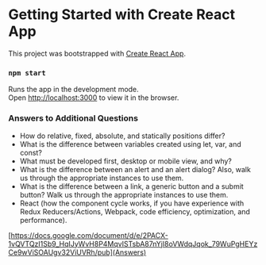# Getting Started with Create React App

This project was bootstrapped with [Create React App](https://github.com/facebook/create-react-app).

### `npm start`

Runs the app in the development mode.\
Open [http://localhost:3000](http://localhost:3000) to view it in the browser.

### Answers to Additional Questions

- How do relative, fixed, absolute, and statically positions differ?
- What is the difference between variables created using let, var, and const?
- What must be developed first, desktop or mobile view, and why?
- What is the difference between an alert and an alert dialog? Also, walk us through the appropriate instances to use them.
- What is the difference between a link, a generic button and a submit button? Walk us through the appropriate instances to use them.
- React (how the component cycle works, if you have experience with Redux Reducers/Actions, Webpack, code efficiency, optimization, and performance).

[https://docs.google.com/document/d/e/2PACX-1vQVTQzI1Sb9_HqIJyWvH8P4MqvISTsbA87nYjI8oVWdqJqok_79WuPgHEYzCe9wViSOAUgv32ViUVRh/pub](Answers)
